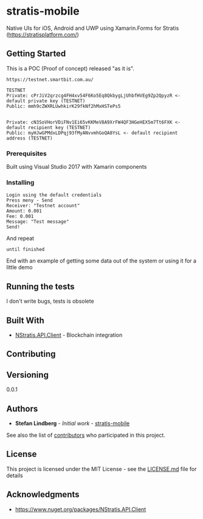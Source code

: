 # stratis-mobile

Native UIs for iOS, Android and UWP using Xamarin.Forms for Stratis (https://stratisplatform.com/)

## Getting Started

This is a POC (Proof of concept) released "as it is".
```
https://testnet.smartbit.com.au/

TESTNET
Private: cPrJiV2qrzcg4FH4xv54F6Ko5Eq8QkbygLjUhbfHVEg9Zp2QpyzR <- default private key (TESTNET)
Public: mmh9cZWXRLUwhkirK29fkNf2hMxHSTePs5 


Private: cN3SoVHorVDiFNv1Ei65vKKMeV8A9XrFW4QF3HGeHEX5m7Tt6FXK <- default recipient key (TESTNET)
Public: myHJwGPMdxLDPqj93fMyANvvmhGoQA8YsL <- default recipient address (TESTNET)
```

### Prerequisites

Built using Visual Studio 2017 with Xamarin components

### Installing




```
Login using the default credentials 
Press meny - Send
Receiver: "Testnet account"
Amount: 0.001
Fee: 0.001
Message: "Test message"
Send!
```

And repeat

```
until finished
```

End with an example of getting some data out of the system or using it for a little demo

## Running the tests

I don't write bugs, tests is obsolete

## Built With

* [NStratis.API.Client](https://www.nuget.org/packages/NStratis.API.Client) - Blockchain integration 

## Contributing


## Versioning

0.0.1

## Authors

* **Stefan Lindberg** - *Initial work* - [stratis-mobile](https://github.com/shakeshar/stratis-mobile)

See also the list of [contributors](https://www.nuget.org/packages/NStratis.API.Client) who participated in this project.

## License

This project is licensed under the MIT License - see the [LICENSE.md](LICENSE.md) file for details

## Acknowledgments

* https://www.nuget.org/packages/NStratis.API.Client


